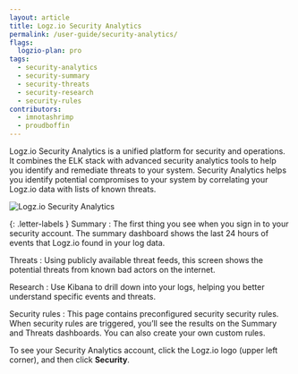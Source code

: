 ```yaml
---
layout: article
title: Logz.io Security Analytics
permalink: /user-guide/security-analytics/
flags:
  logzio-plan: pro
tags:
  - security-analytics
  - security-summary
  - security-threats
  - security-research
  - security-rules
contributors:
  - imnotashrimp
  - proudboffin
---
```


Logz.io Security Analytics is a unified platform for security and operations.
It combines the ELK stack with advanced security analytics tools to help you identify and remediate threats to your system.
Security Analytics helps you identify potential compromises to your system by correlating your Logz.io data with lists of known threats.

![Logz.io Security Analytics]({{site.baseurl}}/images/security-analytics/security-analytics--annotated.png)

{: .letter-labels }
Summary
  : The first thing you see when you sign in to your security account.
    The summary dashboard shows the last 24 hours of events that Logz.io found in your log data.

Threats
  : Using publicly available threat feeds, this screen shows the potential threats from known bad actors on the internet.

Research
  : Use Kibana to drill down into your logs, helping you better understand specific events and threats.


Security rules
  : This page contains preconfigured security security rules.
    When security rules are triggered, you’ll see the results on the Summary and Threats dashboards.
    You can also create your own custom rules.


To see your Security Analytics account, click the Logz.io logo (upper left corner), and then click **Security**.

